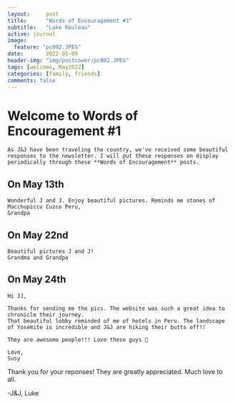 ```yaml
---
layout:     post
title:      "Words of Encouragement #1"
subtitle:   "Luke Rouleau"
active: journal
image:
  feature: "pc002.JPEG"
date:       2022-05-09
header-img: "img/postcover/pc002.JPEG"
tags: [welcome, May2022]
categories: [family, friends]
comments: false
---
```



# Welcome to Words of Encouragement #1
```
As J&J have been traveling the country, we've received some beautiful responses to the newsletter. I will put these responses on display periodically through these **Words of Encouragement** posts.
```

## On May 13th
```
Wonderful J and J. Enjoy beautiful pictures. Reminds me stones of Macchupiccu Cuzco Peru, 
Grandpa
```

## On May 22nd
```
Beautiful pictures J and J! 
Grandma and Grandpa
```

## On May 24th
```
Hi JJ,

Thanks for sending me the pics. The website was such a great idea to chronicle their journey.
That beautiful lobby reminded of me of hotels in Peru. The landscape of Yosemite is incredible and J&J are hiking their butts off!!

They are awesome people!!! Love these guys 💚

Love,
Susy
```

Thank you for your reponses! They are greatly appreciated. 
Much love to all.

-J&J, Luke
